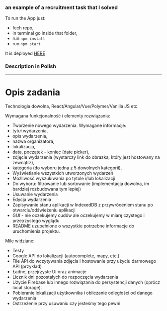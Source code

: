 ### an example of a recruitment task that I solved

To run the App just: 
* fech repo,  
* in terminal go inside that folder, 
* run `npm install` 
* run `npm start`

It is deployed [HERE](http://devgreg.pl/projects/events/v3/index.html)

### Description in Polish
---
# Opis zadania

Technologia dowolna, React/Angular/Vue/Polymer/Vanilla JS etc. 

Wymagana funkcjonalność i elementy rozwiązania:
* Tworzenie nowego wydarzenia. Wymagane informacje:
* tytuł wydarzenia,
* opis wydarzenia,
* nazwa organizatora,
* lokalizacja,
* data, początek - koniec (date picker),
* zdjęcie wydarzenia (wystarczy link do obrazka, który jest hostowany na zewnątrz),
* kategoria (do wyboru jedna z 5 dowolnych kategorii),
* Wyświetlanie wszystkich utworzonych wydarzeń
* Możliwość wyszukiwania po tytule i/lub lokalizacji
* Do wyboru: filtrowanie lub sortowanie (implementacja dowolna, im bardziej rozbudowana tym lepiej)
* Usuwanie wydarzenia
* Edycja wydarzenia
* Zapisywanie stanu aplikacji w IndexedDB z przywróceniem stanu po otwarciu/odświeżeniu aplikacji 
* GUI - nie oczekujemy cudów ale oczekujemy w miarę czystego i przejrzystego wyglądu
* README uzupełnione o wszystkie potrzebne informacje do uruchomienia projektu.

Mile widziane:
* Testy
* Google API do lokalizacji (autocomplete, mapy, etc.)
* File API do wczytywania zdjęcia i hostowanie przy użyciu darmowego API (przykład)
* Ładne, przejrzyste UI oraz animacje
* Licznik dni pozostałych do rozpoczęcia wydarzenia
* Użycie Firebase lub innego rozwiązania do persystencji danych (oprócz local storage).
* Pobieranie lokalizacji użytkownika i obliczanie odległości od danego wydarzenia
* Ostrzeżenie przy usuwaniu czy jesteśmy tego pewni

